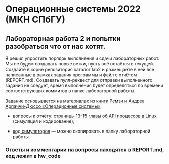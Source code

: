 # Операционные системы 2022 (МКН СПбГУ)
## Лабораторная работа 2 и попытки разобраться что от нас хотят.




Я решил упростить порядок выполнения и сдачи лабораторных работ. Мы не будем создавать новые ветки, пусть всё остаётся в текущей. Создайте в корне репозитория каталог lab2 и размещайте в ней все написанные в рамках задания программы и файл с отчётом (REPORT.md). Создавать пулл-реквест для отправки выполненного задания не следует, время выполнения будет определяться по времени соответствующих коммитов в папке лабораторной работы.

Задание основывается на материалах из [книги Ремзи и Андреа Арпаччи-Дюссо «Операционные системы»](https://pages.cs.wisc.edu/~remzi/OSTEP/):

* вопросы к отчёту: [страницы 13–15 главы об API процессов в Linux](https://pages.cs.wisc.edu/~remzi/OSTEP/cpu-api.pdf) (симуляция и кодирование);

* [код симуляторов](https://github.com/remzi-arpacidusseau/ostep-homework/tree/master/cpu-api) — можно скопировать в папку лабораторной работы.


### Ответы и комментарии на вопросы находятся в REPORT.md, код лежит в hw_code